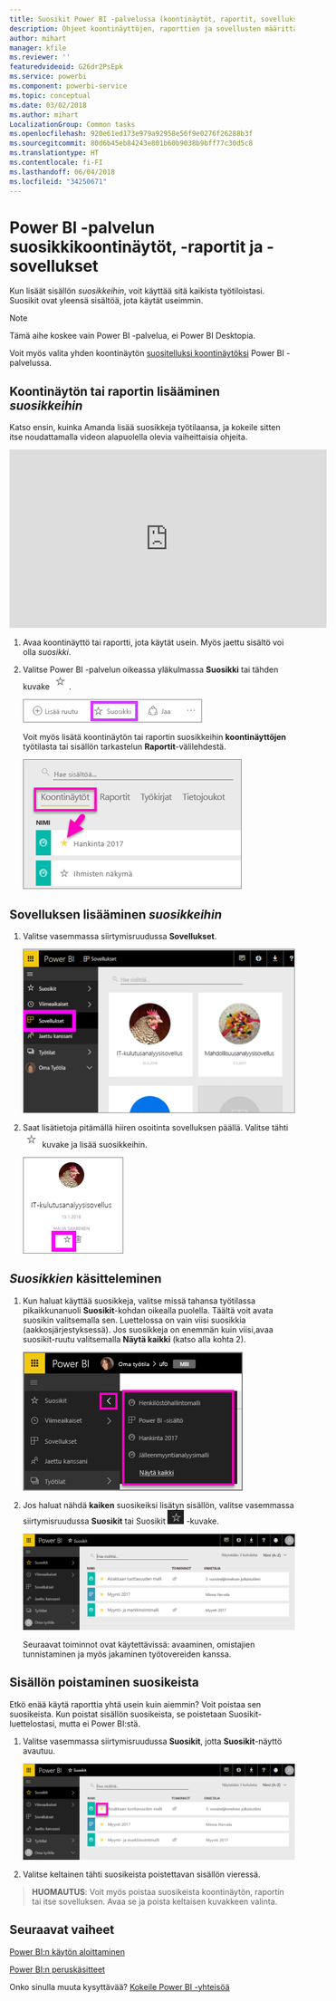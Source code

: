 ```yaml
---
title: Suosikit Power BI -palvelussa (koontinäytöt, raportit, sovellukset)
description: Ohjeet koontinäyttöjen, raporttien ja sovellusten määrittämisestä suosikeiksi Power BI -palvelussa
author: mihart
manager: kfile
ms.reviewer: ''
featuredvideoid: G26dr2PsEpk
ms.service: powerbi
ms.component: powerbi-service
ms.topic: conceptual
ms.date: 03/02/2018
ms.author: mihart
LocalizationGroup: Common tasks
ms.openlocfilehash: 920e61ed173e979a92958e56f9e0276f26288b3f
ms.sourcegitcommit: 80d6b45eb84243e801b60b9038b9bff77c30d5c8
ms.translationtype: HT
ms.contentlocale: fi-FI
ms.lasthandoff: 06/04/2018
ms.locfileid: "34250671"
---
```

# <a name="favorite-dashboards-reports-and-apps-in-power-bi-service"></a>Power BI -palvelun suosikkikoontinäytöt, -raportit ja -sovellukset
Kun lisäät sisällön *suosikkeihin*, voit käyttää sitä kaikista työtiloistasi.  Suosikit ovat yleensä sisältöä, jota käytät useimmin.

> [!NOTE]
> Tämä aihe koskee vain Power BI -palvelua, ei Power BI Desktopia.
> 
> 

Voit myös valita yhden koontinäytön [suositelluksi koontinäytöksi](service-dashboard-featured.md) Power BI -palvelussa.

## <a name="add-a-dashboard-or-report-as-a-favorite"></a>Koontinäytön tai raportin lisääminen *suosikkeihin*
Katso ensin, kuinka Amanda lisää suosikkeja työtilaansa, ja kokeile sitten itse noudattamalla videon alapuolella olevia vaiheittaisia ohjeita.

<iframe width="560" height="315" src="https://www.youtube.com/embed/G26dr2PsEpk" frameborder="0" allowfullscreen></iframe>


1. Avaa koontinäyttö tai raportti, jota käytät usein. Myös jaettu sisältö voi olla *suosikki*.
2. Valitse Power BI -palvelun oikeassa yläkulmassa **Suosikki** tai tähden kuvake ![tähtikuvake](media/service-dashboard-favorite/power-bi-favorite-icon.png).
   
   ![Suosikki-kuvake](media/service-dashboard-favorite/powerbi-dashboard-favorite.png)
   
   Voit myös lisätä koontinäytön tai raportin suosikkeihin **koontinäyttöjen** työtilasta tai sisällön tarkastelun **Raportit**-välilehdestä.
   
   ![Koontinäyttö-välilehti, jossa on keltainen tähti](media/service-dashboard-favorite/power-bi-dashboard-favorite.png)

## <a name="add-an-app-as-a-favorite"></a>Sovelluksen lisääminen *suosikkeihin*

1. Valitse vasemmassa siirtymisruudussa **Sovellukset**.

   ![koontinäyttö](media/service-dashboard-favorite/power-bi-favorite-apps.png)

2. Saat lisätietoja pitämällä hiiren osoitinta sovelluksen päällä.  Valitse tähti ![tähtikuvake](media/service-dashboard-favorite/power-bi-favorite-icon.png)  kuvake ja lisää suosikkeihin.
   
   ![hiiren osoittimen pitäminen sovelluksen päällä](media/service-dashboard-favorite/power-bi-favorite-app.png)

## <a name="working-with-favorites"></a>*Suosikkien* käsitteleminen
1. Kun haluat käyttää suosikkeja, valitse missä tahansa työtilassa pikaikkunanuoli **Suosikit**-kohdan oikealla puolella.  Täältä voit avata suosikin valitsemalla sen. Luettelossa on vain viisi suosikkia (aakkosjärjestyksessä). Jos suosikkeja on enemmän kuin viisi,avaa suosikit-ruutu valitsemalla **Näytä kaikki** (katso alla kohta 2). 
   
   ![Suosikit-pikaikkuna](media/service-dashboard-favorite/power-bi-favorite-flyout-new.png)
2. Jos haluat nähdä **kaiken** suosikeiksi lisätyn sisällön, valitse vasemmassa siirtymisruudussa **Suosikit** tai Suosikit ![tähtikuvake](media/service-dashboard-favorite/power-bi-favorites-icon.png) -kuvake.  
   
    ![suosikki-ikkuna](media/service-dashboard-favorite/power-bi-favorites-screen.png)
   
   Seuraavat toiminnot ovat käytettävissä: avaaminen, omistajien tunnistaminen ja myös jakaminen työtovereiden kanssa.

## <a name="unfavorite-content"></a>Sisällön poistaminen suosikeista
Etkö enää käytä raporttia yhtä usein kuin aiemmin?  Voit poistaa sen suosikeista. Kun poistat sisällön suosikeista, se poistetaan Suosikit-luettelostasi, mutta ei Power BI:stä.

1. Valitse vasemmassa siirtymisruudussa **Suosikit**, jotta **Suosikit**-näyttö avautuu.
   
   ![Suosikit-näyttö](media/service-dashboard-favorite/power-bi-unfavorites-screen.png)
2. Valitse keltainen tähti suosikeista poistettavan sisällön vieressä.

> **HUOMAUTUS**: Voit myös poistaa suosikeista koontinäytön, raportin tai itse sovelluksen. Avaa se ja poista keltaisen kuvakkeen valinta.   
> 
> 

## <a name="next-steps"></a>Seuraavat vaiheet
[Power BI:n käytön aloittaminen](service-get-started.md)

[Power BI:n peruskäsitteet](service-basic-concepts.md)

Onko sinulla muuta kysyttävää? [Kokeile Power BI -yhteisöä](http://community.powerbi.com/)

